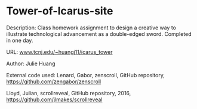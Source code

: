 # Tower-of-Icarus-site

Description: Class homework assignment to design a creative way to illustrate technological advancement as a double-edged sword. Completed in one day.

URL: www.tcnj.edu/~huangj11/icarus_tower

Author: Julie Huang

External code used: Lenard, Gabor, zenscroll, GitHub repository, https://github.com/zengabor/zenscroll

Lloyd, Julian, scrollreveal, GitHub repository, 2016, https://github.com/jlmakes/scrollreveal
